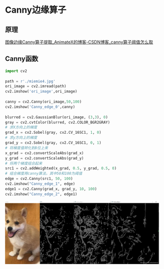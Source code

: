 # Canny边缘算子

## 原理
[图像边缘Canny算子提取_AnimateX的博客-CSDN博客_canny算子阈值怎么取](https://blog.csdn.net/animatex/article/details/79983020)

## Canny函数
```python
import cv2
 
path = r'./miemie4.jpg'
ori_image = cv2.imread(path)
cv2.imshow('ori_image',ori_image)
 
canny = cv2.Canny(ori_image,50,100)
cv2.imshow('Canny_edge_0',canny)
 
blurred = cv2.GaussianBlur(ori_image, (3,3), 0)
gray = cv2.cvtColor(blurred, cv2.COLOR_BGR2GRAY)
# 求X方向上的梯度
grad_x = cv2.Sobel(gray, cv2.CV_16SC1, 1, 0)
# 求y方向上的梯度
grad_y = cv2.Sobel(gray, cv2.CV_16SC1, 0, 1)
# 将梯度值转化到8位上来
x_grad = cv2.convertScaleAbs(grad_x)
y_grad = cv2.convertScaleAbs(grad_y)
# 将两个梯度组合起来
src1 = cv2.addWeighted(x_grad, 0.5, y_grad, 0.5, 0)
# 组合梯度用canny算法，其中50和100为阈值
edge = cv2.Canny(src1, 50, 100)
cv2.imshow("Canny_edge_1", edge)
edge1 = cv2.Canny(grad_x, grad_y, 10, 100)
cv2.imshow("Canny_edge_2", edge1)
```
![](2022-07-27-17-59-05.png)